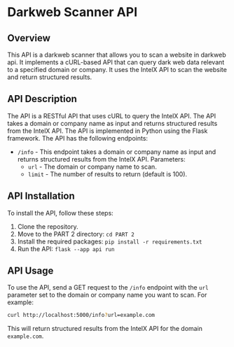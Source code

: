 # Darkweb Scanner API

## Overview

This API is a darkweb scanner that allows you to scan a website in darkweb api. It implements a cURL-based API that can query dark web data relevant to a specified domain or company. It uses the IntelX API to scan the website and return structured results.

## API Description

The API is a RESTful API that uses cURL to query the IntelX API. The API takes a domain or company name as input and returns structured results from the IntelX API. The API is implemented in Python using the Flask framework.
The API has the following endpoints:

- `/info` - This endpoint takes a domain or company name as input and returns structured results from the IntelX API. Parameters:
  - `url` - The domain or company name to scan.
  - `limit` - The number of results to return (default is 100).

## API Installation

To install the API, follow these steps:

1. Clone the repository.
2. Move to the PART 2 directory: `cd PART 2`
3. Install the required packages: `pip install -r requirements.txt`
4. Run the API: `flask --app api run`

## API Usage

To use the API, send a GET request to the `/info` endpoint with the `url` parameter set to the domain or company name you want to scan. For example:

```bash
curl http://localhost:5000/info?url=example.com
```

This will return structured results from the IntelX API for the domain `example.com`.


